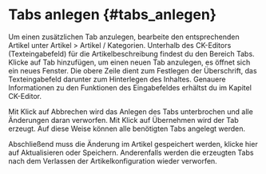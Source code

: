 # Tabs anlegen {#tabs_anlegen}

Um einen zusätzlichen Tab anzulegen, bearbeite den entsprechenden Artikel unter Artikel \> Artikel / Kategorien. Unterhalb des CK-Editors \(Texteingabefeld\) für die Artikelbeschreibung findest du den Bereich Tabs. Klicke auf Tab hinzufügen, um einen neuen Tab anzulegen, es öffnet sich ein neues Fenster. Die obere Zeile dient zum Festlegen der Überschrift, das Texteingabefeld darunter zum Hinterlegen des Inhaltes. Genauere Informationen zu den Funktionen des Eingabefeldes erhältst du im Kapitel CK-Editor.

Mit Klick auf Abbrechen wird das Anlegen des Tabs unterbrochen und alle Änderungen daran verworfen. Mit Klick auf Übernehmen wird der Tab erzeugt. Auf diese Weise können alle benötigten Tabs angelegt werden.

Abschließend muss die Änderung im Artikel gespeichert werden, klicke hier auf Aktualisieren oder Speichern. Anderenfalls werden die erzeugten Tabs nach dem Verlassen der Artikelkonfiguration wieder verworfen.



